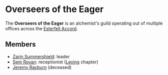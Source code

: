 # Overseers of the Eager

The **Overseers of the Eager** is an alchemist's guild operating out of multiple offices across the [Esterfell Accord](../../ch-2-people-of-mote/societies/esterfell-accord/esterfell-accord.md).

## Members

- [Zarin Summershield](members/zarin-summershield.md): leader
- [Sem Rovan](members/sem-rovan.md): receptionist ([Leving](../../ch-2-people-of-mote/societies/esterfell-accord/leving/leving.md) chapter)
- [Jeremy Rayburn](members/jeremy-rayburn.md) (deceased)

